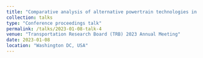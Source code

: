 ```yaml
---
title: "Comparative analysis of alternative powertrain technologies in freight trains"
collection: talks
type: "Conference proceedings talk"
permalink: /talks/2023-01-08-talk-4
venue: "Transportation Research Board (TRB) 2023 Annual Meeting"
date: 2023-01-08
location: "Washington DC, USA"
---
```

